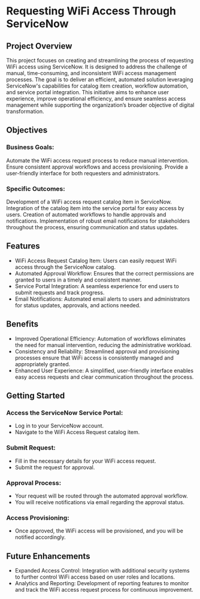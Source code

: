 # Requesting WiFi Access Through ServiceNow
## Project Overview 
This project focuses on creating and streamlining the process of requesting WiFi access using ServiceNow. It is designed to address the challenge of manual, time-consuming, and inconsistent WiFi access management processes. The goal is to deliver an efficient, automated solution leveraging ServiceNow's capabilities for catalog item creation, workflow automation, and service portal integration. This initiative aims to enhance user experience, improve operational efficiency, and ensure seamless access management while supporting the organization’s broader objective of digital transformation.

## Objectives 
### Business Goals:
Automate the WiFi access request process to reduce manual intervention.
Ensure consistent approval workflows and access provisioning.
Provide a user-friendly interface for both requesters and administrators.
### Specific Outcomes:
Development of a WiFi access request catalog item in ServiceNow.
Integration of the catalog item into the service portal for easy access by users.
Creation of automated workflows to handle approvals and notifications.
Implementation of robust email notifications for stakeholders throughout the process, ensuring communication and status updates.
## Features
- WiFi Access Request Catalog Item: Users can easily request WiFi access through the ServiceNow catalog.
- Automated Approval Workflow: Ensures that the correct permissions are granted to users in a timely and consistent manner.
- Service Portal Integration: A seamless experience for end users to submit requests and track progress.
- Email Notifications: Automated email alerts to users and administrators for status updates, approvals, and actions needed.
## Benefits
- Improved Operational Efficiency: Automation of workflows eliminates the need for manual intervention, reducing the administrative workload.
- Consistency and Reliability: Streamlined approval and provisioning processes ensure that WiFi access is consistently managed and appropriately granted.
- Enhanced User Experience: A simplified, user-friendly interface enables easy access requests and clear communication throughout the process.
## Getting Started
### Access the ServiceNow Service Portal:
- Log in to your ServiceNow account.
- Navigate to the WiFi Access Request catalog item.
### Submit Request:
- Fill in the necessary details for your WiFi access request.
- Submit the request for approval.
### Approval Process:
- Your request will be routed through the automated approval workflow.
- You will receive notifications via email regarding the approval status.
### Access Provisioning:
- Once approved, the WiFi access will be provisioned, and you will be notified accordingly.
## Future Enhancements
- Expanded Access Control: Integration with additional security systems to further control WiFi access based on user roles and locations.
- Analytics and Reporting: Development of reporting features to monitor and track the WiFi access request process for continuous improvement.
